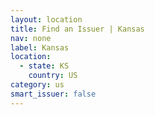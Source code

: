 ```yaml
---
layout: location
title: Find an Issuer | Kansas
nav: none
label: Kansas
location:
  - state: KS
    country: US
category: us
smart_issuer: false
---
```

